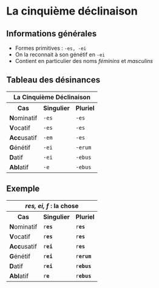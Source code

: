 # La cinquième déclinaison

## Informations générales

* Formes primitives : `-es, -ei`
* On la reconnait à son génétif en `-ei`
* Contient en particulier des noms *féminins* et *masculins*

## Tableau des désinances

<table>
 <tr>
  <th colspan="3">La Cinquième Déclinaison</th>
 </tr>
 <tr>
  <th>Cas</th>
  <th>Singulier</th>
  <th>Pluriel</th>
 </tr>
 <tr>
  <td><b>N</b>ominatif</td>
  <td><code>-es</code></td>
  <td><code>-es</code></td>
 </tr>
 <tr>
  <td><b>V</b>ocatif</td>
  <td><code>-es</code></td>
  <td><code>-es</code></td>
 </tr>
 <tr>
  <td><b>Acc</b>usatif</td>
  <td><code>-em</code></td>
  <td><code>-es</code></td>
 </tr>
  <td><b>G</b>énétif</td>
  <td><code>-ei</code></td>
  <td><code>-erum</code></td>
 </tr>
 <tr>
  <td><b>D</b>atif</td>
  <td><code>-ei</code></td>
  <td><code>-ebus</code></td>
 </tr>
 <tr>
  <td><b>Abl</b>atif</td>
  <td><code>-e</code></td>
  <td><code>-ebus</code></td>
 </tr>
</table>

## Exemple

<table>
 <tr>
  <th colspan="3"><i>res, ei, f</i> : la chose</th>
 </tr>
 <tr>
  <th>Cas</th>
  <th>Singulier</th>
  <th>Pluriel</th>
 </tr>
 <tr>
  <td><b>N</b>ominatif</td>
  <td><code>r<b>es</b></code></td>
  <td><code>r<b>es</b></code></td>
 </tr>
 <tr>
  <td><b>V</b>ocatif</td>
  <td><code>r<b>es</b></code></td>
  <td><code>r<b>es</b></code></td>
 </tr>
 <tr>
  <td><b>Acc</b>usatif</td>
  <td><code>r<b>ei</b></code></td>
  <td><code>r<b>es</b></code></td>
 </tr>
 <tr>
  <td><b>G</b>énétif</td>
  <td><code>r<b>ei</b></code></td>
  <td><code>r<b>erum</b></code></td>
 </tr>
 <tr>
  <td><b>D</b>atif</td>
  <td><code>r<b>ei</b></code></td>
  <td><code>r<b>ebus</b></code></td>
 </tr>
 <tr>
  <td><b>Abl</b>atif</td>
  <td><code>r<b>e</b></code></td>
  <td><code>r<b>ebus</b></code></td>
 </tr>
</table>

